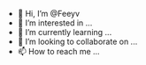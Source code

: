 - 👋 Hi, I’m @Feeyv
- 👀 I’m interested in ...
- 🌱 I’m currently learning ...
- 💞️ I’m looking to collaborate on ...
- 📫 How to reach me ...

<!---
Feeyv/Feeyv is a ✨ special ✨ repository because its `README.md` (this file) appears on your GitHub profile.
You can click the Preview link to take a look at your changes.
--->
